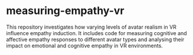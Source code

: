 # measuring-empathy-vr
This repository investigates how varying levels of avatar realism in VR influence empathy induction. It includes code for measuring cognitive and affective empathy responses to different avatar types and analysing their impact on emotional and cognitive empathy in VR environments.
